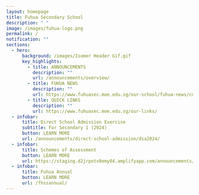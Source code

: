 ```yaml
---
layout: homepage
title: Fuhua Secondary School
description: " "
image: /images/fuhua-logo.png
permalink: /
notification: ""
sections:
  - hero:
      background: /images/Isomer Header Gif.gif
      key_highlights:
        - title: ANNOUNCEMENTS
          description: ""
          url: /announcements/overview/
        - title: FUHUA NEWS
          description: ""
          url: https://www.fuhuasec.moe.edu.sg/our-school/fuhua-news/cny23/
        - title: QUICK LINKS
          description: ""
          url: https://www.fuhuasec.moe.edu.sg/our-links/
  - infobar:
      title: Direct School Admission Exercise
      subtitle: For Secondary 1 (2024)
      button: LEARN MORE
      url: /announcements/direct-school-admission/dsa2024/
  - infobar:
      title: Schemes of Assessment
      button: LEARN MORE
      url: https://staging.d2jrpotv8emy04.amplifyapp.com/announcements/2023-scheme-of-assessments/
  - infobar:
      title: Fuhua Annual
      button: LEARN MORE
      url: /fhssannual/
---
```

